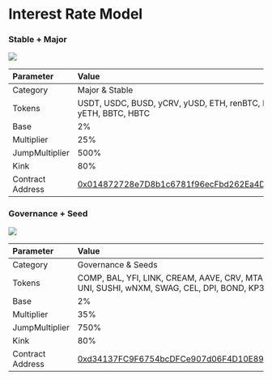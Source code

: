 # Interest Rate Model

### Stable + Major

![](https://i.imgur.com/5aoSePr.png)

| Parameter | Value |
| :--- | :--- |
| Category | Major & Stable |
| Tokens | USDT, USDC, BUSD, yCRV, yUSD, ETH, renBTC, FTT, yETH, BBTC, HBTC |
| Base | 2% |
| Multiplier | 25% |
| JumpMultiplier | 500% |
| Kink | 80% |
| Contract Address | [0x014872728e7D8b1c6781f96ecFbd262Ea4D2e1A6](https://etherscan.io/address/0x014872728e7D8b1c6781f96ecFbd262Ea4D2e1A6) |

### Governance + Seed

![](https://i.imgur.com/Fg4vOj7.png)

| Parameter | Value |
| :--- | :--- |
| Category | Governance & Seeds |
| Tokens | COMP, BAL, YFI, LINK, CREAM, AAVE, CRV, MTA, SRM, UNI, SUSHI, wNXM, SWAG, CEL, DPI, BOND, KP3R, HFIL |
| Base | 2% |
| Multiplier | 35% |
| JumpMultiplier | 750% |
| Kink | 80% |
| Contract Address | [0xd34137FC9F6754bcDFCe907d06F4D10E897B3eB5](https://etherscan.io/address/0xd34137FC9F6754bcDFCe907d06F4D10E897B3eB5) |



